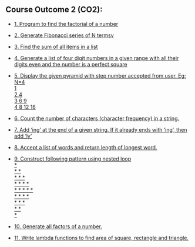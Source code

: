 ## Course Outcome 2 (CO2):

- [1. Program to find the factorial of a number](https://github.com/j3rry01v/MCA/blob/main/Semester-01/Python-Programming-Lab/Course-Outcome-2-(CO2)/01-Factorial/Factorial.py)


- [2. Generate Fibonacci series of N termsv](https://github.com/j3rry01v/MCA/blob/main/Semester-01/Python-Programming-Lab/Course-Outcome-2-(CO2)/02-Fibonacci/Fibonacci.py)


- [3. Find the sum of all items in a list](https://github.com/j3rry01v/MCA/tree/main/Semester-01/Python-Programming-Lab/Course-Outcome-2-(CO2)/03-List-sum)


- [4. Generate a list of four digit numbers in a given range with all their digits even and the
number is a perfect square](https://github.com/j3rry01v/MCA/tree/main/Semester-01/Python-Programming-Lab/Course-Outcome-2-(CO2)/04-Perfect-square)


- [5. Display the given pyramid with step number accepted from user.
  Eg: N=4 <br>
  1 <br>
2 
  4 <br>
  3 6 9 <br> 4 8 12 16
  ](https://github.com/j3rry01v/MCA/blob/main/Semester-01/Python-Programming-Lab/Course-Outcome-2-(CO2)/05-Pyramid/Pyramid_pattern.py)


- [6. Count the number of characters (character frequency) in a string.](https://github.com/j3rry01v/MCA/blob/main/Semester-01/Python-Programming-Lab/Course-Outcome-2-(CO2)/06-Number-of-characters/Number_of_Characters.py)


- [7. Add ‘ing’ at the end of a given string. If it already ends with ‘ing’, then add ‘ly’](https://github.com/j3rry01v/MCA/blob/main/Semester-01/Python-Programming-Lab/Course-Outcome-2-(CO2)/07-Add-ing-ly-at-end/String_ends_with.py)


- [8. Accept a list of words and return length of longest word.](https://github.com/j3rry01v/MCA/blob/main/Semester-01/Python-Programming-Lab/Course-Outcome-2-(CO2)/08-Length-of-longest-word/Length_of_the_Longest_word.py)


- [9. Construct following pattern using nested loop <br> * <br> * * <br> * * * <br> * * * * <br> * * * * * <br> * * * *<br> * * * <br> * * <br> *](https://github.com/j3rry01v/MCA/blob/main/Semester-01/Python-Programming-Lab/Course-Outcome-2-(CO2)/09-Pattern/Pattern.py)

- [10. Generate all factors of a number.](https://github.com/j3rry01v/MCA/blob/main/Semester-01/Python-Programming-Lab/Course-Outcome-2-(CO2)/10-Factors-of-a-number/Factors_of_Number.py)


- [11. Write lambda functions to find area of square, rectangle and triangle.](https://github.com/j3rry01v/MCA/blob/main/Semester-01/Python-Programming-Lab/Course-Outcome-2-(CO2)/11-Lamda-Functions/Lambda_function.py)



